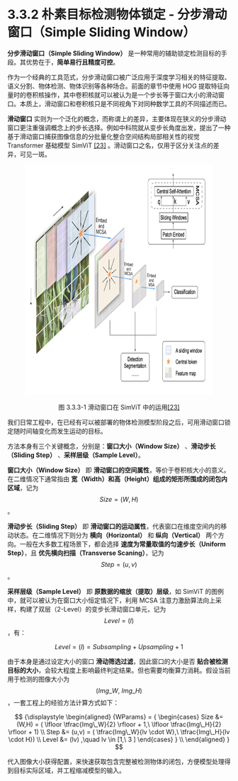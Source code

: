 
# 3.3.2 朴素目标检测物体锁定 - 分步滑动窗口（Simple Sliding Window）

**分步滑动窗口（Simple Sliding Window）** 是一种常用的辅助锁定检测目标的手段。其优势在于，**简单易行且精度可控**。

作为一个经典的工具范式，分步滑动窗口被广泛应用于深度学习相关的特征提取、语义分割、物体检测、物体识别等各种场合。前面的章节中使用 HOG 提取特征向量时的卷积核操作，其中卷积核就可以被认为是一个步长等于窗口大小的滑动窗口。本质上，滑动窗口和卷积核只是不同视角下对同种数学工具的不同描述而已。

**滑动窗口** 实则为一个泛化的概念，而称谓上的差异，主要体现在狭义的分步滑动窗口更注重强调概念上的步长选择。例如中科院就从变步长角度出发，提出了一种基于滑动窗口捕获图像信息的分批量化整合空间结构局部相关性的视觉 Transformer 基础模型 SimViT [\[23\]][ref] 。滑动窗口之名，仅用于区分关注点的差异，可见一斑。

<center>
<figure>
   <img  
      width = "700" height = "520"
      src="../../Pictures/SimViT.png" alt="">
    <figcaption>
      <p>图 3.3.3-1 滑动窗口在 SimViT 中的运用<a href="References_3.md">[23]</a></p>
   </figcaption>
</figure>
</center>

我们日常工程中，在已经有可以被部署的物体检测模型阶段之后，可用滑动窗口锁定随时间轴变化而发生运动的目标。

方法本身有三个关键概念，分别是：**窗口大小（Window Size）** 、**滑动步长（Sliding Step）** 、**采样层级（Sample Level）**。

**窗口大小（Window Size）** 即 **滑动窗口的空间属性**，等价于卷积核大小的意义。在二维情况下通常指由 **宽（Width）和高（Height）组成的矩形所围成的闭包内区域**，记为 $$Size = (W,H)$$ 。

**滑动步长（Sliding Step）** 即 **滑动窗口的运动属性**，代表窗口在维度空间内的移动状态。在二维情况下则分为 **横向（Horizontal）** 和 **纵向（Vertical）** 两个方向。一般在大多数工程场景下，都会选择 **速度为常量取值的匀速步长（Uniform Step）**，且 **优先横向扫描（Transverse Scaning）**，记为 $$Step = (u,v)$$ 。

**采样层级（Sample Level）** 即 **原数据的缩放（提取）层级**，如 SimViT 的图例中，就可以被认为在窗口大小恒定情况下，利用 MCSA 注意力激励算法向上采样，构建了双层（2-Level）的变步长滑动窗口单元，记为 $$Level = (l)$$ ，有：

$$
Level = (l) = Subsampling + Upsampling + 1
$$

由于本身是通过设定大小的窗口 **滑动筛选过滤**，因此窗口的大小是否 **贴合被检测目标的大小**，会较大程度上影响最终判定结果。但也需要均衡算力消耗。假设当前用于检测的图像大小为 $$(Img\_W,\ Img\_H)$$ ，一套工程上的经验方法计算方式如下：

$$
{\displaystyle 
 \begin{aligned}
 {WParams} =
   {
        \begin{cases}
          Size &= (W,H) = ( \lfloor \tfrac{Img\_W}{2} \rfloor + 1,\ \lfloor \tfrac{Img\_H}{2} \rfloor + 1) \\
          Step &= (u,v) = ( \tfrac{Img\_W}{lv \cdot W},\ \tfrac{Img\_H}{lv \cdot H})     \\
          Level &= (lv) ,\quad  lv  \in [1,\ 3 ] 
        \end{cases}
   }   \\
 \end{aligned}
}
$$

代入图像大小获得配置，来快速获取包含完整被检测物体的闭包，方便模型处理得到目标实际区域，并工程缩减模型的输入。


[ref]: References_3.md